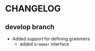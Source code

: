 # CHANGELOG

## develop branch

* Added support for defining grammers
  - added `Grammar` interface
